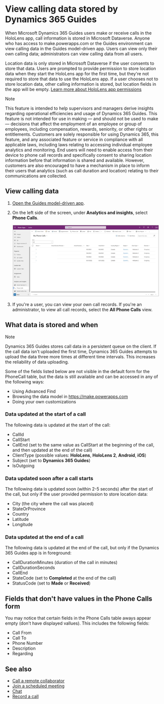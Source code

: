 # View calling data stored by Dynamics 365 Guides

When Microsoft Dynamics 365 Guides users make or receive calls in the HoloLens app, call information is stored in Microsoft Dataverse. Anyone who has access to make.powerapps.com or the Guides environment can view calling data in the Guides model-driven app. Users can view only their own calling data; administrators can view calling data from all users. 

Location data is only stored in Microsoft Dataverse if the user consents to store that data. Users are prompted to provide permission to store location data when they start the HoloLens app for the first time, but they're not required to store that data to use the HoloLens app. If a user chooses not to store location data, other calling information is stored, but location fields in the app will be empty. [Learn more about HoloLens app permissions](hololens-permissions.md)

> [!Note]
> This feature is intended to help supervisors and managers derive insights regarding operational efficiencies and usage of Dynamics 365 Guides. This feature is not intended for use in making — and should not be used to make — decisions that affect the employment of an employee or group of employees, including compensation, rewards, seniority, or other rights or entitlements. Customers are solely responsible for using Dynamics 365, this feature, and any associated feature or service in compliance with all applicable laws, including laws relating to accessing individual employee analytics and monitoring. End users will need to enable access from their device to phone call records and specifically consent to sharing location information before that information is shared and available. However, customers are also encouraged to have a mechanism in place to inform their users that analytics (such as call duration and location) relating to their communications are collected.

## View calling data

1. [Open the Guides model-driven app](open-model-driven-app.md).

2. On the left side of the screen, under **Analytics and insights**, select **Phone Calls**.

    ![Screenshot of model-driven app with call information.](media/call-logging-model-driven-app.JPG "Screenshot of model-driven app with call information")

3. If you're a user, you can view your own call records. If you're an administrator, to view all call records, select the **All Phone Calls** view. 

## What data is stored and when

> [!NOTE]
> Dynamics 365 Guides stores call data in a persistent queue on the client. If the call data isn't uploaded the first time, Dynamics 365 Guides attempts to  upload the data three more times at different time intervals. This increases the reliability of data uploading.

Some of the fields listed below are not visible in the default form for the PhoneCall table, but the data is still available and can be accessed in any of the following ways:

- Using Advanced Find
- Browsing the data model in https://make.powerapps.com
- Doing your own customizations

### Data updated at the start of a call

The following data is updated at the start of the call: 

- CallId
- CallStart
- CallEnd (set to the same value as CallStart at the beginning of the call, and then updated at the end of the call)
- ClientType (possible values: **HoloLens**, **HoloLens 2**, **Android**, **iOS**)
- Subject (set to **Dynamics 365 Guides**)
- IsOutgoing
 
### Data updated soon after a call starts

The following data is updated soon (within 2-5 seconds) after the start of the call, but only if the user provided permission to store location data:

- City (the city where the call was placed)
- StateOrProvince
- Country
- Latitude
- Longitude 

### Data updated at the end of a call

The following data is updated at the end of the call, but only if the Dynamics 365 Guides app is in foreground:

- CallDurationMinutes (duration of the call in minutes)
- CallDurationSeconds
- CallEnd
- StateCode (set to **Completed** at the end of the call)
- StatusCode (set to **Made** or **Received**)

## Fields that don't have values in the Phone Calls form

You may notice that certain fields in the Phone Calls table aways appear empty (don't have displayed vallues). This includes the following fields:

- Call From
- Call To
- Phone Number
- Description
- Regarding






## See also

- [Call a remote collaborator](calling-start-call.md)
- [Join a scheduled meeting](calling-meetings.md)
- [Chat](calling-chat-file-sharing.md)
- [Record a call](calling-record-call.md)



